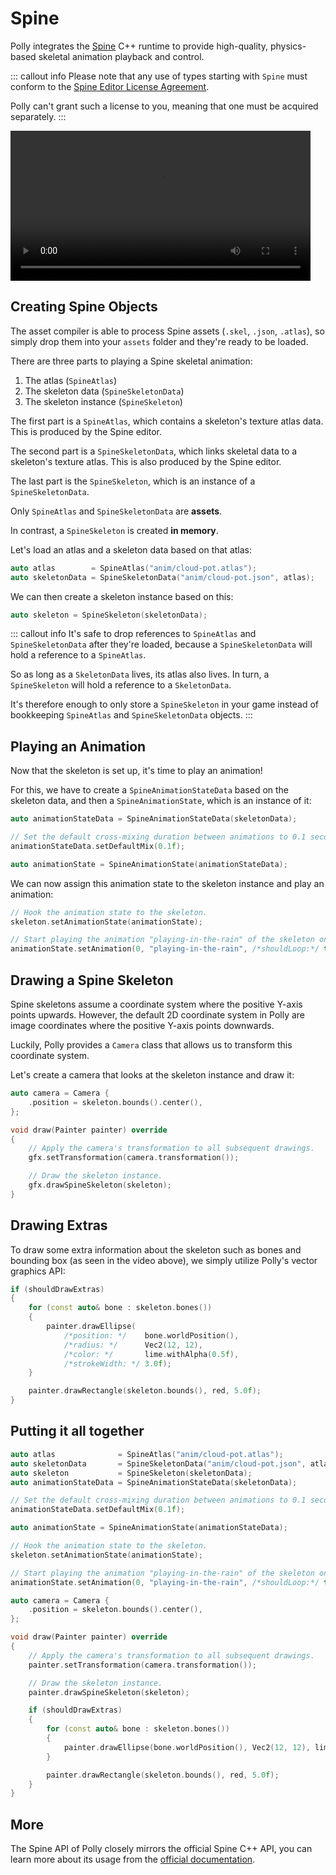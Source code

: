 # Spine

Polly integrates the [Spine](https://esotericsoftware.com) C++ runtime to provide high-quality, physics-based skeletal animation playback and control.

::: callout info
Please note that any use of types starting with `Spine` must conform to the [Spine Editor License Agreement](https://esotericsoftware.com/spine-editor-license).

Polly can't grant such a license to you, meaning that one must be acquired separately.
:::

<div class="centering-container">
    <video width="480" controls>
        <source src="/assets/videos/spine_anim.mp4" type="video/mp4">
    </video>
</div>

## Creating Spine Objects

The asset compiler is able to process Spine assets (`.skel`, `.json`, `.atlas`), so simply drop them into your `assets` folder and they're
ready to be loaded.

There are three parts to playing a Spine skeletal animation:

1. The atlas (`SpineAtlas`)
2. The skeleton data (`SpineSkeletonData`)
3. The skeleton instance (`SpineSkeleton`)

The first part is a `SpineAtlas`, which contains a skeleton's texture atlas data. This is produced by the Spine editor.

The second part is a `SpineSkeletonData`, which links skeletal data to a skeleton's texture atlas. This is also produced by the Spine editor.

The last part is the `SpineSkeleton`, which is an instance of a `SpineSkeletonData`.

Only `SpineAtlas` and `SpineSkeletonData` are **assets**.

In contrast, a `SpineSkeleton` is created **in memory**.

Let's load an atlas and a skeleton data based on that atlas:

```cpp
auto atlas        = SpineAtlas("anim/cloud-pot.atlas");
auto skeletonData = SpineSkeletonData("anim/cloud-pot.json", atlas);
```

We can then create a skeleton instance based on this:

```cpp
auto skeleton = SpineSkeleton(skeletonData);
```

::: callout info
It's safe to drop references to `SpineAtlas` and `SpineSkeletonData` after they're loaded, because a `SpineSkeletonData` will hold a reference to a `SpineAtlas`.

So as long as a `SkeletonData` lives, its atlas also lives. In turn, a `SpineSkeleton` will hold a reference to a `SkeletonData`.

It's therefore enough to only store a `SpineSkeleton` in your game instead of bookkeeping `SpineAtlas` and `SpineSkeletonData` objects.
:::

## Playing an Animation

Now that the skeleton is set up, it's time to play an animation!

For this, we have to create a `SpineAnimationStateData` based on the skeleton data, and then a `SpineAnimationState`, which is an instance of it:

```cpp
auto animationStateData = SpineAnimationStateData(skeletonData);

// Set the default cross-mixing duration between animations to 0.1 seconds.
animationStateData.setDefaultMix(0.1f);

auto animationState = SpineAnimationState(animationStateData);
```

We can now assign this animation state to the skeleton instance and play an animation:

```cpp
// Hook the animation state to the skeleton.
skeleton.setAnimationState(animationState);

// Start playing the animation "playing-in-the-rain" of the skeleton on track 0.
animationState.setAnimation(0, "playing-in-the-rain", /*shouldLoop:*/ true)
```

## Drawing a Spine Skeleton

Spine skeletons assume a coordinate system where the positive Y-axis points upwards. However, the default 2D coordinate system in Polly are image coordinates where the positive Y-axis points downwards.

Luckily, Polly provides a `Camera` class that allows us to transform this coordinate system.

Let's create a camera that looks at the skeleton instance and draw it:

```cpp
auto camera = Camera {
    .position = skeleton.bounds().center(),
};

void draw(Painter painter) override
{
    // Apply the camera's transformation to all subsequent drawings.
    gfx.setTransformation(camera.transformation());

    // Draw the skeleton instance.
    gfx.drawSpineSkeleton(skeleton);
}
```

## Drawing Extras

To draw some extra information about the skeleton such as bones and bounding box (as seen in the video above), we simply utilize Polly's vector graphics API:

```cpp
if (shouldDrawExtras)
{
    for (const auto& bone : skeleton.bones())
    {
        painter.drawEllipse(
            /*position: */    bone.worldPosition(),
            /*radius: */      Vec2(12, 12),
            /*color: */       lime.withAlpha(0.5f),
            /*strokeWidth: */ 3.0f);
    }

    painter.drawRectangle(skeleton.bounds(), red, 5.0f);
}
```

## Putting it all together

```cpp
auto atlas              = SpineAtlas("anim/cloud-pot.atlas");
auto skeletonData       = SpineSkeletonData("anim/cloud-pot.json", atlas);
auto skeleton           = SpineSkeleton(skeletonData);
auto animationStateData = SpineAnimationStateData(skeletonData);

// Set the default cross-mixing duration between animations to 0.1 seconds.
animationStateData.setDefaultMix(0.1f);

auto animationState = SpineAnimationState(animationStateData);

// Hook the animation state to the skeleton.
skeleton.setAnimationState(animationState);

// Start playing the animation "playing-in-the-rain" of the skeleton on track 0.
animationState.setAnimation(0, "playing-in-the-rain", /*shouldLoop:*/ true)

auto camera = Camera {
    .position = skeleton.bounds().center(),
};

void draw(Painter painter) override
{
    // Apply the camera's transformation to all subsequent drawings.
    painter.setTransformation(camera.transformation());

    // Draw the skeleton instance.
    painter.drawSpineSkeleton(skeleton);

    if (shouldDrawExtras)
    {
        for (const auto& bone : skeleton.bones())
        {
            painter.drawEllipse(bone.worldPosition(), Vec2(12, 12), lime.withAlpha(0.5f), 3.0f);
        }

        painter.drawRectangle(skeleton.bounds(), red, 5.0f);
    }
}
```

## More

The Spine API of Polly closely mirrors the official Spine C++ API, you can learn more about its usage
from the [official documentation](https://en.esotericsoftware.com/spine-cpp#Skeletons).

